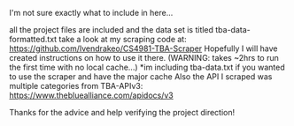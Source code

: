 I'm not sure exactly what to include in here...

all the project files are included and the data set is titled tba-data-formatted.txt
take a look at my scraping code at: https://github.com/Ivendrakeo/CS4981-TBA-Scraper
	Hopefully I will have created instructions on how to use it there.
	(WARNING: takes ~2hrs to run the first time with no local cache...) *im including tba-data.txt if you wanted to use the scraper and have the major cache
Also the API I scraped was multiple categories from TBA-APIv3: https://www.thebluealliance.com/apidocs/v3

Thanks for the advice and help verifying the project direction!

